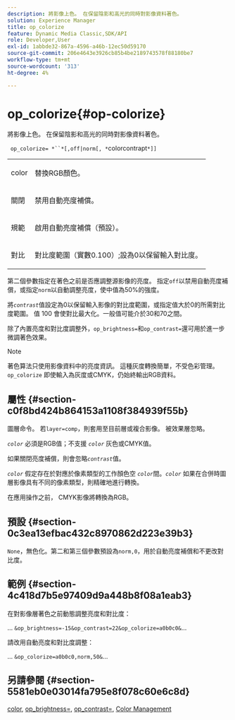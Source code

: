 ```yaml
---
description: 將影像上色。 在保留陰影和高光的同時對影像資料著色。
solution: Experience Manager
title: op_colorize
feature: Dynamic Media Classic,SDK/API
role: Developer,User
exl-id: 1abbde32-867a-4596-a46b-12ec50d59170
source-git-commit: 206e4643e3926cb85b4be2189743578f88180be7
workflow-type: tm+mt
source-wordcount: '313'
ht-degree: 4%

---
```


# op_colorize{#op-colorize}

將影像上色。 在保留陰影和高光的同時對影像資料著色。

` op_colorize= *``*[,off|norm[, *`colorcontrapt`*]]`

<table id="simpletable_768D6CDF3F734E7F89DC7AB2EAAC0C77"> 
 <tr class="strow"> 
  <td class="stentry"> <p> <span class="varname"> color </span> </p> </td> 
  <td class="stentry"> <p>替換RGB顏色。 </p> </td> 
 </tr> 
 <tr class="strow"> 
  <td class="stentry"> <p> <span class="codeph"> 關閉 </span> </p> </td> 
  <td class="stentry"> <p>禁用自動亮度補償。 </p> </td> 
 </tr> 
 <tr class="strow"> 
  <td class="stentry"> <p> <span class="codeph"> 規範  </span> </p> </td> 
  <td class="stentry"> <p>啟用自動亮度補償（預設）。 </p> </td> 
 </tr> 
 <tr class="strow"> 
  <td class="stentry"> <p> <span class="varname"> 對比 </span> </p> </td> 
  <td class="stentry"> <p>對比度範圍（實數0.100）;設為0以保留輸入對比度。 </p> </td> 
 </tr> 
</table>

第二個參數指定在著色之前是否應調整源影像的亮度。 指定`off`以禁用自動亮度補償，或指定`norm`以自動調整亮度，使中值為50%的強度。

將&#x200B;*`contrast`*&#x200B;值設定為0以保留輸入影像的對比度範圍，或指定值大於0的所需對比度範圍。 值 100 會使對比最大化。一般值可能介於30和70之間。

除了內置亮度和對比度調整外，`op_brightness=`和`op_contrast=`還可用於進一步微調著色效果。

>[!NOTE]
>
>著色算法只使用影像資料中的亮度資訊。 這種灰度轉換簡單，不受色彩管理。 `op_colorize` 即使輸入為灰度或CMYK，仍始終輸出RGB資料。

## 屬性 {#section-c0f8bd424b864153a1108f384939f55b}

圖層命令。 若`layer=comp`，則套用至目前層或複合影像。 被效果層忽略。

*`color`* 必須是RGB值；不支援 *`color`* 灰色或CMYK值。

如果關閉亮度補償，則會忽略&#x200B;*`contrast`*&#x200B;值。

*`color`* 假定存在於對應於像素類型的工作顏色空 *`color`*&#x200B;間。*`color`* 如果在合併時圖層影像具有不同的像素類型，則精確地進行轉換。

在應用操作之前， CMYK影像將轉換為RGB。

## 預設 {#section-0c3ea13efbac432c8970862d223e39b3}

`None`，無色化。第二和第三個參數預設為`norm,0`，用於自動亮度補償和不更改對比度。

## 範例 {#section-4c418d7b5e97409d9a448b8f08a1eab3}

在對影像層著色之前動態調整亮度和對比度：

… `&op_brightness=-15&op_contrast=22&op_colorize=a0b0c0&`…

請改用自動亮度和對比度調整：

... `&op_colorize=a0b0c0,norm,50&`...

## 另請參閱 {#section-5581eb0e03014fa795e8f078c60e6c8d}

[color](/help/aem-is-ir-api/is-api/http-ref/image-serving-api-ref/c-http-protocol-reference/c-data-types/r-is-http-color.md),  [op_brightness=](../../../../../is-api/http-ref/image-serving-api-ref/c-http-protocol-reference/c-command-reference/r-op-brightness.md#reference-edf79dc41ae5411c80bec3ee3731c58a),  [op_contrast=](../../../../../is-api/http-ref/image-serving-api-ref/c-http-protocol-reference/c-command-reference/r-op-contrast.md#reference-b26dfa9869fd43bebea0fbb8e9fe743d),  [Color Management](../../../../../is-api/http-ref/image-serving-api-ref/c-http-protocol-reference/c-syntax-and-features/r-color-management.md#reference-c7e4a72d589145189f7e4bcb6b4544d7)
